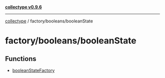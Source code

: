 [**collectype v0.9.6**](../../../README.md)

***

[collectype](../../../modules.md) / factory/booleans/booleanState

# factory/booleans/booleanState

## Functions

- [booleanStateFactory](functions/booleanStateFactory.md)
